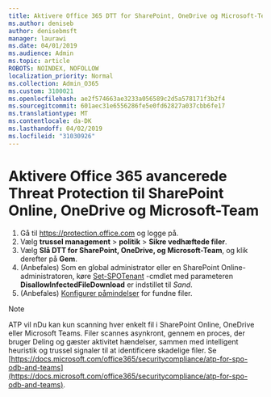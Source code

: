 ```yaml
---
title: Aktivere Office 365 DTT for SharePoint, OneDrive og Microsoft-Team
ms.author: deniseb
author: denisebmsft
manager: laurawi
ms.date: 04/01/2019
ms.audience: Admin
ms.topic: article
ROBOTS: NOINDEX, NOFOLLOW
localization_priority: Normal
ms.collection: Admin_O365
ms.custom: 3100021
ms.openlocfilehash: ae2f574663ae3233a056589c2d5a578171f3b2f4
ms.sourcegitcommit: 601aec31e6556286fe5e0fd62827a037cbb6fe17
ms.translationtype: MT
ms.contentlocale: da-DK
ms.lasthandoff: 04/02/2019
ms.locfileid: "31030926"
---
```

# <a name="enable-office-365-advanced-threat-protection-for-sharepoint-online-onedrive-and-microsoft-teams"></a>Aktivere Office 365 avancerede Threat Protection til SharePoint Online, OneDrive og Microsoft-Team

1. Gå til https://protection.office.com og logge på.
2. Vælg **trussel management** > **politik** > **Sikre vedhæftede filer**.
3. Vælg **Slå DTT for SharePoint, OneDrive, og Microsoft-Team**, og klik derefter på **Gem**.
4. (Anbefales) Som en global administrator eller en SharePoint Online-administratoren, køre [Set-SPOTenant](https://docs.microsoft.com/powershell/module/sharepoint-online/Set-SPOTenant?view=sharepoint-ps) -cmdlet med parameteren **DisallowInfectedFileDownload** er indstillet til *Sand*.
5. (Anbefales) [Konfigurer påmindelser](https://docs.microsoft.com/office365/securitycompliance/turn-on-atp-for-spo-odb-and-teams#set-up-alerts-for-detected-files) for fundne filer.

> [!NOTE]
> ATP vil nDu kan kun scanning hver enkelt fil i SharePoint Online, OneDrive eller Microsoft Teams. Filer scannes asynkront, gennem en proces, der bruger Deling og gæster aktivitet hændelser, sammen med intelligent heuristik og trussel signaler til at identificere skadelige filer. Se [https://docs.microsoft.com/office365/securitycompliance/atp-for-spo-odb-and-teams](https://docs.microsoft.com/office365/securitycompliance/atp-for-spo-odb-and-teams).
